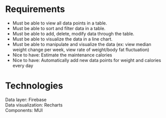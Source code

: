 # Requirements
- Must be able to view all data points in a table.
- Must be able to sort and filter data in a table.
- Must be able to add, delete, modify data through the table.
- Must be able to visualize the data in a line chart.
- Must be able to manipulate and visualize the data (ex: view median weight change per week, view rate of weight/body fat fluctuation)
- Nice to have: Estimate the maintenance calories
- Nice to have: Automatically add new data points for weight and calories every day

# Technologies
Data layer: Firebase
<br>
Data visualization: Recharts
<br>
Components: MUI